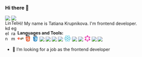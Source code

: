 ### Hi there 👋
<a href="https://www.linkedin.com/in/tanianakrupnikova">
  <img align="left" alt="LinkdeIn" width="20px" src="https://upload.wikimedia.org/wikipedia/commons/8/81/LinkedIn_icon.svg" />
</a>
<a href="https://t.me/Redhead_pik">
  <img align="left" alt="Telegram" width="20px" src="https://github.com/telegramdesktop/tdesktop/blob/dev/Telegram/Resources/art/icon32.png" />
</a>

<br>
Hi! My name is Tatiana Krupnikova. I'm frontend developer.
<br>

**Languages and Tools:**  
<code><img height="20" src="https://raw.githubusercontent.com/github/explore/80688e429a7d4ef2fca1e82350fe8e3517d3494d/topics/git/git.png"></code>
<code><img height="20" src="https://raw.githubusercontent.com/github/explore/80688e429a7d4ef2fca1e82350fe8e3517d3494d/topics/html/html.png"></code>
<code><img height="20" src="https://raw.githubusercontent.com/github/explore/80688e429a7d4ef2fca1e82350fe8e3517d3494d/topics/css/css.png"></code>
<code><img height="20" src="https://upload.wikimedia.org/wikipedia/commons/9/99/Unofficial_JavaScript_logo_2.svg"></code>
<code><img height="20" src="https://upload.wikimedia.org/wikipedia/commons/b/b2/Bootstrap_logo.svg"></code>
<code><img height="20" src="https://github.com/webpack/media/blob/master/logo/icon.png"></code>
<code><img height="20" src="https://github.com/vitejs/vite/blob/main/docs/images/vite.svg"></code>
<code><img height="20" src="https://github.com/reactjs/react.dev/blob/main/public/images/brand/logo_dark.svg"></code>
<code><img height="20" src="https://github.com/reduxjs/redux/blob/master/logo/logo.png"></code>
<code><img height="20" src="https://github.com/mobxjs/mobx/blob/main/website/static/img/mobx.png"></code>
<code><img height="20" src="https://github.com/graphql/graphql.github.io/blob/source/public/img/logo.svg"></code>
<code><img height="20" src="https://upload.wikimedia.org/wikipedia/commons/4/4c/Typescript_logo_2020.svg"></code>
<code><img height="20" src="https://cdn.svgporn.com/logos/swagger.svg"></code>



- 🤔 I’m looking for a job as the frontend developer

